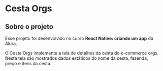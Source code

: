 # Cesta Orgs 

## Sobre o projeto 

Esse projeto foi desenvolvido no curso **React Native: criando um app** da Alura. 

O Cesta Orgs implementa a tela de detalhes da cesta do e-commerce orgs. Nesta tela são mostrados dados estáticos do nome da cesta, fazenda, preço e itens da cesta.